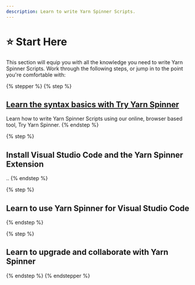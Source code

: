 ```yaml
---
description: Learn to write Yarn Spinner Scripts.
---
```


# ⭐ Start Here

This section will equip you with all the knowledge you need to write Yarn Spinner Scripts. Work through the following steps, or jump in to the point you're comfortable with:

{% stepper %}
{% step %}
## [**Learn the syntax basics with Try Yarn Spinner**](syntax-basics/)

Learn how to write Yarn Spinner Scripts using our online, browser based tool, Try Yarn Spinner.
{% endstep %}

{% step %}
## Install Visual Studio Code and the Yarn Spinner Extension

..
{% endstep %}

{% step %}
## Learn to use Yarn Spinner for Visual Studio Code


{% endstep %}

{% step %}
## Learn to upgrade and collaborate with Yarn Spinner


{% endstep %}
{% endstepper %}
